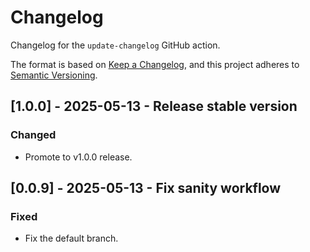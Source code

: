 # Changelog

Changelog for the `update-changelog` GitHub action.

The format is based on [Keep a Changelog](https://keepachangelog.com/en/1.1.0/),
and this project adheres to [Semantic Versioning](https://semver.org/spec/v2.0.0.html).
## [1.0.0] - 2025-05-13 - Release stable version

### Changed

- Promote to v1.0.0 release.

## [0.0.9] - 2025-05-13 - Fix sanity workflow

### Fixed

- Fix the default branch.

